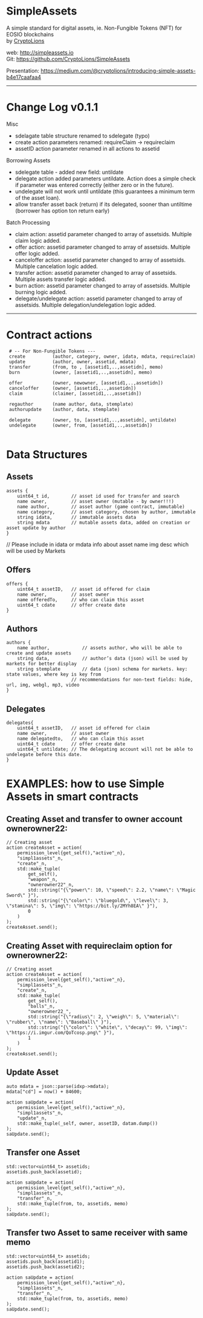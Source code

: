 # SimpleAssets

A simple standard for digital assets, ie. Non-Fungible Tokens (NFT) for EOSIO blockchains   
by [CryptoLions](https://CryptoLions.io)  
  
web: http://simpleassets.io  
Git: https://github.com/CryptoLions/SimpleAssets  

Presentation:  https://medium.com/@cryptolions/introducing-simple-assets-b4e17caafaa4

---------------------------  

# Change Log v0.1.1

Misc  
- sdelagate table structure renamed to sdelegate (typo)  
- create action parameters renamed: requireClaim -> requireclaim    
- assetID action parameter renamed in all actions to assetid   

Borrowing Assets  
- sdelegate table - added new field: untildate   
- delegate action added parameters untildate.  Action does a simple check if parameter was entered correctly (either zero or in the future).  
- undelegate will not work until untildate (this guarantees a minimum term of the asset loan).  
- allow transfer asset back (return) if its delegated, sooner than untiltime  (borrower has option ton return early)  
  
Batch Processing    
- claim action: assetid parameter changed to array of assetsids. Multiple claim logic added.    
- offer action: assetid parameter changed to array of assetsids. Multiple offer logic added.  
- canceloffer action: assetid parameter changed to array of assetsids. Multiple cancelation logic added.   
- transfer action: assetid parameter changed to array of assetsids. Multiple assets transfer logic added.   
- burn action: assetid parameter changed to array of assetsids. Multiple burning logic added.   
- delegate/undelegate action: assetid parameter changed to array of assetsids. Multiple delegation/undelegation logic added.  
  
  
------------------------  

# Contract actions  
```
 # -- For Non-Fungible Tokens ---
 create          (author, category, owner, idata, mdata, requireсlaim)  
 update          (author, owner, assetid, mdata)  
 transfer        (from, to , [assetid1,..,assetidn], memo)  
 burn            (owner, [assetid1,..,assetidn], memo)  
 
 offer           (owner, newowner, [assetid1,..,assetidn])  
 canceloffer     (owner, [assetid1,..,assetidn])  
 claim           (claimer, [assetid1,..,assetidn])  
  
 regauthor       (name author, data, stemplate)  
 authorupdate    (author, data, stemplate)  
 
 delegate        (owner, to, [assetid1,..,assetidn], untildate)  
 undelegate      (owner, from, [assetid1,..,assetidn])  
 
```

# Data Structures  
## Assets  
```
assets {  
	uint64_t id, 		// asset id used for transfer and search  
	name owner,  		// asset owner (mutable - by owner!!!)  
	name author,		// asset author (game contract, immutable)  
	name category,		// asset category, chosen by author, immutable  
	string idata,		// immutable assets data  
	string mdata		// mutable assets data, added on creation or asset update by author  
}  
```
// Please include in idata or mdata info about asset name img desc which will be used by Markets  

## Offers  
```
offers {  
	uint64_t assetID, 	// asset id offered for claim  
	name owner,  		// asset owner  
	name offeredTo,		// who can claim this asset  
	uint64_t cdate		// offer create date  
}  
```

## Authors  
```
authors {  
	name author,    		// assets author, who will be able to create and update assets  
	string data,			// author’s data (json) will be used by markets for better display  
	string stemplate		// data (json) schema for markets. key: state values, where key is key from  
        				// recommendations for non-text fields: hide, url, img, webgl, mp3, video  
}  
```

## Delegates  
```
delegates{  
	uint64_t assetID, 	// asset id offered for claim  
	name owner,  		// asset owner  
	name delegatedto,	// who can claim this asset  
	uint64_t cdate		// offer create date  
	uint64_t untildate; // The delegating account will not be able to undelegate before this date.
}  
```


# EXAMPLES: how to use Simple Assets in smart contracts

## Creating Asset and transfer to owner account ownerowner22:
```
// Creating asset
action createAsset = action(
	permission_level{get_self(),"active"_n},
	"simpl1assets"_n,
	"create"_n,
	std::make_tuple(
		get_self(),
		"weapon"_n,
		"ownerowner22"_n,
		std::string("{\"power\": 10, \"speed\": 2.2, \"name\": \"Magic Sword\" }"),
		std::string("{\"color\": \"bluegold\", \"level\": 3, \"stamina\": 5, \"img\": \"https://bit.ly/2MYh8EA\" }"),
		0
	)
);
createAsset.send();	
```

## Creating Asset with requireclaim option for ownerowner22:
```
// Creating asset
action createAsset = action(
	permission_level{get_self(),"active"_n},
	"simpl1assets"_n,
	"create"_n,
	std::make_tuple(
		get_self(),
		"balls"_n,
		"ownerowner22_",
		std::string("{\"radius\": 2, \"weigh\": 5, \"material\": \"rubber\", \"name\": \"Baseball\" }"),
		std::string("{\"color\": \"white\", \"decay\": 99, \"img\": \"https://i.imgur.com/QoTcosp.png\" }"),
		1
	)
);
createAsset.send();	
```

## Update Asset
```
auto mdata = json::parse(idxp->mdata);
mdata["cd"] = now() + 84600;

action saUpdate = action(
	permission_level{get_self(),"active"_n},
	"simpl1assets"_n,
	"update"_n,
	std::make_tuple(_self, owner, assetID, datam.dump())
);
saUpdate.send();
```

## Transfer one Asset
```
std::vector<uint64_t> assetids;
assetids.push_back(assetid);

action saUpdate = action(
	permission_level{get_self(),"active"_n},
	"simpl1assets"_n,
	"transfer"_n,
	std::make_tuple(from, to, assetids, memo)
);
saUpdate.send();
```

## Transfer two Asset to same receiver with same memo  
```
std::vector<uint64_t> assetids;
assetids.push_back(assetid1);
assetids.push_back(assetid2);

action saUpdate = action(
	permission_level{get_self(),"active"_n},
	"simpl1assets"_n,
	"transfer"_n,
	std::make_tuple(from, to, assetids, memo)
);
saUpdate.send();
```
